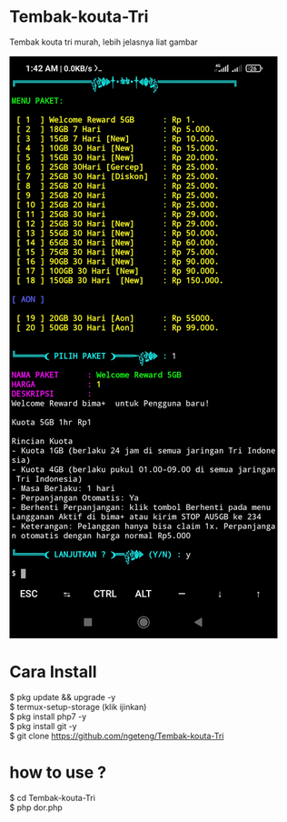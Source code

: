 # Tembak-kouta-Tri
Tembak kouta tri murah, lebih jelasnya liat gambar</br></br>
<img src="Screenshot_2022-10-16-01-42-48-294_com.termux.jpg"/>
# Cara Install

$ pkg update && upgrade -y</br>
$ termux-setup-storage (klik ijinkan)</br>
$ pkg install php7 -y</br>
$ pkg install git -y</br>
$ git clone https://github.com/ngeteng/Tembak-kouta-Tri

# how to use ?

$ cd Tembak-kouta-Tri</br>
$ php dor.php
